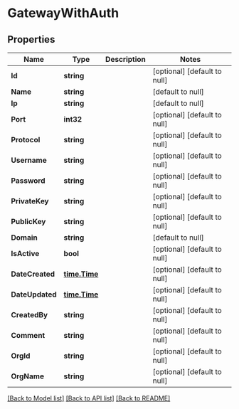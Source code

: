 # GatewayWithAuth

## Properties
Name | Type | Description | Notes
------------ | ------------- | ------------- | -------------
**Id** | **string** |  | [optional] [default to null]
**Name** | **string** |  | [default to null]
**Ip** | **string** |  | [default to null]
**Port** | **int32** |  | [optional] [default to null]
**Protocol** | **string** |  | [optional] [default to null]
**Username** | **string** |  | [optional] [default to null]
**Password** | **string** |  | [optional] [default to null]
**PrivateKey** | **string** |  | [optional] [default to null]
**PublicKey** | **string** |  | [optional] [default to null]
**Domain** | **string** |  | [default to null]
**IsActive** | **bool** |  | [optional] [default to null]
**DateCreated** | [**time.Time**](time.Time.md) |  | [optional] [default to null]
**DateUpdated** | [**time.Time**](time.Time.md) |  | [optional] [default to null]
**CreatedBy** | **string** |  | [optional] [default to null]
**Comment** | **string** |  | [optional] [default to null]
**OrgId** | **string** |  | [optional] [default to null]
**OrgName** | **string** |  | [optional] [default to null]

[[Back to Model list]](../README.md#documentation-for-models) [[Back to API list]](../README.md#documentation-for-api-endpoints) [[Back to README]](../README.md)


